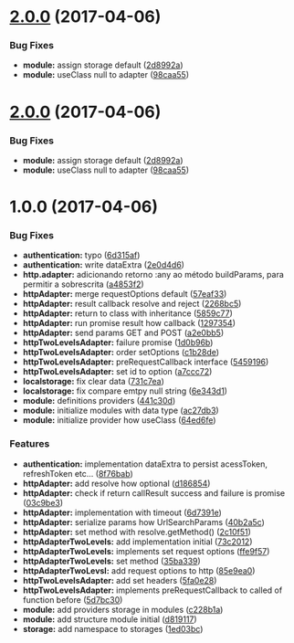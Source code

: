 <a name="2.0.0"></a>
# [2.0.0](https://github.com/mbamobi/authentication/compare/v1.0.0...v2.0.0) (2017-04-06)


### Bug Fixes

* **module:** assign storage default ([2d8992a](https://github.com/mbamobi/authentication/commit/2d8992a))
* **module:** useClass null to adapter ([98caa55](https://github.com/mbamobi/authentication/commit/98caa55))



<a name="2.0.0"></a>
# [2.0.0](https://github.com/mbamobi/authentication/compare/v1.0.0...v2.0.0) (2017-04-06)


### Bug Fixes

* **module:** assign storage default ([2d8992a](https://github.com/mbamobi/authentication/commit/2d8992a))
* **module:** useClass null to adapter ([98caa55](https://github.com/mbamobi/authentication/commit/98caa55))



<a name="1.0.0"></a>
# 1.0.0 (2017-04-06)


### Bug Fixes

* **authentication:** typo ([6d315af](https://github.com/mbamobi/authentication/commit/6d315af))
* **authentication:** write dataExtra ([2e0d4d6](https://github.com/mbamobi/authentication/commit/2e0d4d6))
* **http.adapter:** adicionando retorno :any ao método buildParams, para permitir a sobrescrita ([a4853f2](https://github.com/mbamobi/authentication/commit/a4853f2))
* **httpAdapter:** merge requestOptions default ([57eaf33](https://github.com/mbamobi/authentication/commit/57eaf33))
* **httpAdapter:** result callback resolve and reject ([2268bc5](https://github.com/mbamobi/authentication/commit/2268bc5))
* **httpAdapter:** return to class with inheritance ([5859c77](https://github.com/mbamobi/authentication/commit/5859c77))
* **httpAdapter:** run promise result how callback ([1297354](https://github.com/mbamobi/authentication/commit/1297354))
* **httpAdapter:** send params GET and POST ([a2e0bb5](https://github.com/mbamobi/authentication/commit/a2e0bb5))
* **httpTwoLevelsAdapter:** failure promise ([1d0b96b](https://github.com/mbamobi/authentication/commit/1d0b96b))
* **httpTwoLevelsAdapter:** order setOptions ([c1b28de](https://github.com/mbamobi/authentication/commit/c1b28de))
* **httpTwoLevelsAdapter:** preRequestCallback interface ([5459196](https://github.com/mbamobi/authentication/commit/5459196))
* **httpTwoLevelsAdapter:** set id to option ([a7ccc72](https://github.com/mbamobi/authentication/commit/a7ccc72))
* **localstorage:** fix clear data ([731c7ea](https://github.com/mbamobi/authentication/commit/731c7ea))
* **localstorage:** fix compare emtpy null string ([6e343d1](https://github.com/mbamobi/authentication/commit/6e343d1))
* **module:** definitions providers ([441c30d](https://github.com/mbamobi/authentication/commit/441c30d))
* **module:** initialize modules with data type ([ac27db3](https://github.com/mbamobi/authentication/commit/ac27db3))
* **module:** initialize provider how useClass ([64ed6fe](https://github.com/mbamobi/authentication/commit/64ed6fe))


### Features

* **authentication:** implementation dataExtra to persist acessToken, refreshToken etc... ([8f76bab](https://github.com/mbamobi/authentication/commit/8f76bab))
* **httpAdapter:** add resolve how optional ([d186854](https://github.com/mbamobi/authentication/commit/d186854))
* **httpAdapter:** check if return callResult success and failure is promise ([03c9be3](https://github.com/mbamobi/authentication/commit/03c9be3))
* **httpAdapter:** implementation with timeout ([6d7391e](https://github.com/mbamobi/authentication/commit/6d7391e))
* **httpAdapter:** serialize params how UrlSearchParams ([40b2a5c](https://github.com/mbamobi/authentication/commit/40b2a5c))
* **httpAdapter:** set method with resolve.getMethod() ([2c10f51](https://github.com/mbamobi/authentication/commit/2c10f51))
* **httpAdapterTwoLevels:** add implementation initial ([73c2012](https://github.com/mbamobi/authentication/commit/73c2012))
* **httpAdapterTwoLevels:** implements set request options ([ffe9f57](https://github.com/mbamobi/authentication/commit/ffe9f57))
* **httpAdapterTwoLevels:** set method ([35ba339](https://github.com/mbamobi/authentication/commit/35ba339))
* **httpAdapterTwoLevsl:** add request options to http ([85e9ea0](https://github.com/mbamobi/authentication/commit/85e9ea0))
* **httpTwoLevelsAdapter:** add set headers ([5fa0e28](https://github.com/mbamobi/authentication/commit/5fa0e28))
* **httpTwoLevelsAdapter:** implements preRequestCallback to called of function before ([5d7bc30](https://github.com/mbamobi/authentication/commit/5d7bc30))
* **module:** add providers storage in modules ([c228b1a](https://github.com/mbamobi/authentication/commit/c228b1a))
* **module:** add structure module initial ([d819117](https://github.com/mbamobi/authentication/commit/d819117))
* **storage:** add namespace to storages ([1ed03bc](https://github.com/mbamobi/authentication/commit/1ed03bc))



